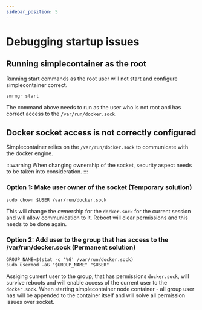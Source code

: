 ```yaml
---
sidebar_position: 5
---
```


# Debugging startup issues

## Running simplecontainer as the root
Running start commands as the root user will not start and configure simplecontainer correct.
```cgo
smrmgr start 
```
The command above needs to run as the user who is not root and has correct access to the `/var/run/docker.sock`.

## Docker socket access is not correctly configured
Simplecontainer relies on the `/var/run/docker.sock` to communicate with the docker engine.

:::warning
When changing ownership of the socket, security aspect needs to be taken into consideration.
:::

### Option 1: Make user owner of the socket (Temporary solution)
```cgo
sudo chown $USER /var/run/docker.sock
```
This will change the ownership for the `docker.sock` for the current session and will allow communication to it. 
Reboot will clear permissions and this needs to be done again.

### Option 2: Add user to the group that has access to the /var/run/docker.sock (Permanent solution)
```cgo
GROUP_NAME=$(stat -c '%G' /var/run/docker.sock)
sudo usermod -aG "$GROUP_NAME" "$USER"
```
Assiging current user to the group, that has permissions `docker.sock`, will survive reboots and will enable access of the 
current user to the `docker.sock`. When starting simplecontainer node container - all group user has will be appended to the 
container itself and will solve all permission issues over socket.

